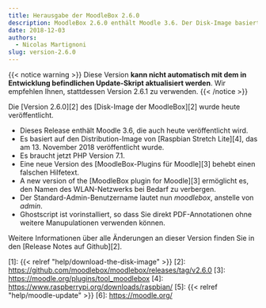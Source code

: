 ```yaml
---
title: Herausgabe der MoodleBox 2.6.0
description: MoodleBox 2.6.0 enthält Moodle 3.6. Der Disk-Image basiert auf Raspbian Stretch Lite vom 13. November 2018.
date: 2018-12-03
authors:
  - Nicolas Martignoni
slug: version-2.6.0
---
```


{{< notice warning >}}
Diese Version __kann nicht automatisch mit dem in Entwicklung befindlichen Update-Skript aktualisiert werden__. Wir empfehlen Ihnen, stattdessen Version 2.6.1 zu verwenden.
{{< /notice >}}

Die [Version 2.6.0][2] des [Disk-Image der MoodleBox][2] wurde heute veröffentlicht.

  - Dieses Release enthält Moodle 3.6, die auch heute veröffentlicht wird.
  - Es basiert auf den Distribution-Image von [Raspbian Stretch Lite][4], das am 13. November 2018 veröffentlicht wurde.
  - Es braucht jetzt PHP Version 7.1.
  - Eine neue Version des [MoodleBox-Plugins für Moodle][3] behebt einen falschen Hilfetext.
  - A new version of the [MoodleBox plugin for Moodle][3] ermöglicht es, den Namen des WLAN-Netzwerks bei Bedarf zu verbergen.
  - Der Standard-Admin-Benutzername lautet nun _moodlebox_, anstelle von _admin_.
  - Ghostscript ist vorinstalliert, so dass Sie direkt PDF-Annotationen ohne weitere Manupulationen verwenden können.

Weitere Informationen über alle Änderungen an dieser Version finden Sie in den [Release Notes auf Github][2].

 [1]: {{< relref "help/download-the-disk-image" >}}
 [2]: https://github.com/moodlebox/moodlebox/releases/tag/v2.6.0
 [3]: https://moodle.org/plugins/tool_moodlebox
 [4]: https://www.raspberrypi.org/downloads/raspbian/
 [5]: {{< relref "help/moodle-update" >}}
 [6]: https://moodle.org/
